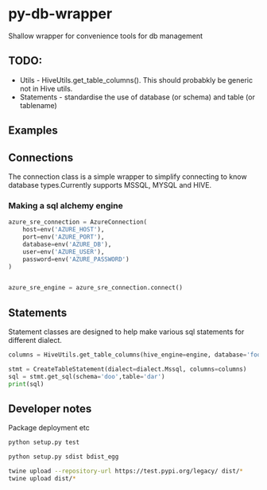 # py-db-wrapper
Shallow wrapper for convenience tools for db management


## TODO:
*  Utils - HiveUtils.get_table_columns(). This should probabkly be generic not in Hive utils.
*  Statements - standardise the use of database (or schema) and table (or tablename)

## Examples

## Connections
The connection class is a simple wrapper to simplify connecting to know database types.Currently supports MSSQL, MYSQL and HIVE.
### Making a sql alchemy engine

```py
azure_sre_connection = AzureConnection(
    host=env('AZURE_HOST'), 
    port=env('AZURE_PORT'), 
    database=env('AZURE_DB'), 
    user=env('AZURE_USER'), 
    password=env('AZURE_PASSWORD')
)


azure_sre_engine = azure_sre_connection.connect()
```

## Statements
Statement classes are designed to help make various sql statements for different dialect.

```py
columns = HiveUtils.get_table_columns(hive_engine=engine, database='foo', tablename='bar')

stmt = CreateTableStatement(dialect=dialect.Mssql, columns=columns)
sql = stmt.get_sql(schema='doo',table='dar')
print(sql)
```

## Developer notes

Package deployment etc

```sh
python setup.py test
```

```sh
python setup.py sdist bdist_egg
```
```sh
twine upload --repository-url https://test.pypi.org/legacy/ dist/*
twine upload dist/*
```